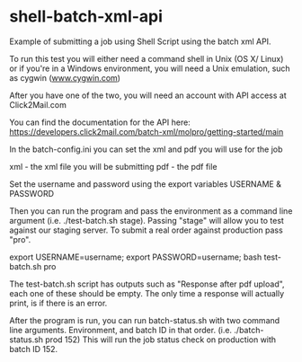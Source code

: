 shell-batch-xml-api
===================

Example of submitting a job using Shell Script using the batch xml API.

To run this test you will either need a command shell in Unix (OS X/ Linux) or if you're in a Windows environment, you will need a Unix emulation, such as cygwin  (www.cygwin.com)

After you have one of the two, you will need an account with API access at Click2Mail.com

You can find the documentation for the API here: https://developers.click2mail.com/batch-xml/molpro/getting-started/main

In the batch-config.ini you can set the xml and pdf you will use for the job

xml - the xml file you will be submitting
pdf - the pdf file

Set the username and password using the export variables USERNAME & PASSWORD

Then you can run the program and pass the environment as a command line argument (i.e. ./test-batch.sh stage). Passing "stage" will allow you to test against our staging server. To submit a real order against production pass "pro".

export USERNAME=username; export PASSWORD=username; bash test-batch.sh pro

The test-batch.sh script has outputs such as "Response after pdf upload", each one of these should be empty. The only time a response will actually print, is if there is an error.

After the program is run, you can run batch-status.sh with two command line arguments. Environment, and batch ID in that order. (i.e. ./batch-status.sh prod 152) This will run the job status check on production with batch ID 152.


